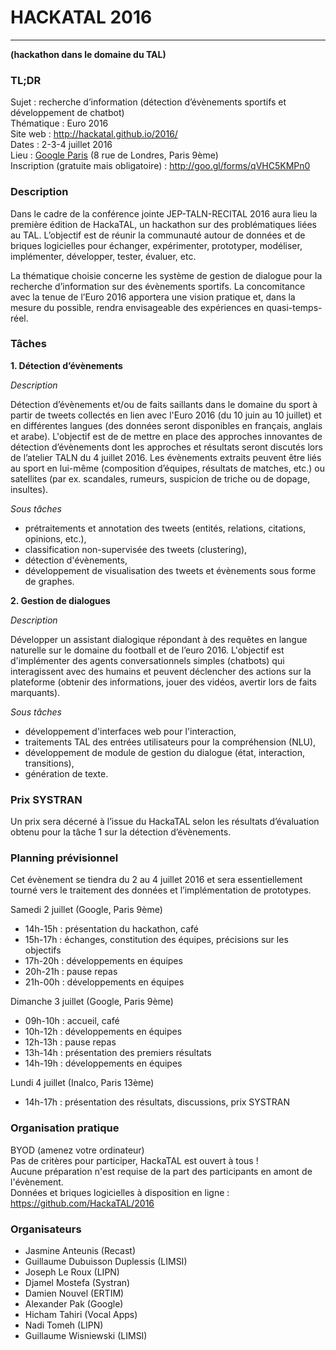 # HACKATAL 2016
---------------

**(hackathon dans le domaine du TAL)**

### TL;DR

Sujet : recherche d’information (détection d’évènements sportifs et développement de chatbot)  
Thématique : Euro 2016  
Site web : http://hackatal.github.io/2016/  
Dates : 2-3-4 juillet 2016  
Lieu : [Google Paris](https://goo.gl/maps/yPgc5XcT5B92) (8 rue de Londres, Paris 9ème)  
Inscription (gratuite mais obligatoire) : http://goo.gl/forms/qVHC5KMPn0  

### Description

Dans le cadre de la conférence jointe JEP-TALN-RECITAL 2016 aura lieu la première édition de HackaTAL, un hackathon sur des problématiques liées au TAL. L’objectif est de réunir la communauté autour de données et de briques logicielles pour échanger, expérimenter, prototyper, modéliser, implémenter, développer, tester, évaluer, etc.

La thématique choisie concerne les système de gestion de dialogue pour la recherche d’information sur des évènements sportifs. La concomitance avec la tenue de l’Euro 2016 apportera une vision pratique et, dans la mesure du possible, rendra envisageable des expériences en quasi-temps-réel.

### Tâches

**1. Détection d’évènements**

*Description*

Détection d’évènements et/ou de faits saillants dans le domaine du sport à partir de tweets collectés en lien avec l'Euro 2016 (du 10 juin au 10 juillet) et en différentes langues (des données seront disponibles en français, anglais et arabe). L'objectif est de de mettre en place des approches innovantes de détection d’évènements dont les approches et résultats seront discutés lors de l’atelier TALN du 4 juillet 2016. Les évènements extraits peuvent être liés au sport en lui-même (composition d’équipes, résultats de matches, etc.) ou satellites (par ex. scandales, rumeurs, suspicion de triche ou de dopage, insultes).

*Sous tâches*

- prétraitements et annotation des tweets (entités, relations, citations, opinions, etc.),
- classification non-supervisée des tweets (clustering),
- détection d'évènements,
- développement de visualisation des tweets et évènements sous forme de graphes.

**2. Gestion de dialogues**

*Description*

Développer un assistant dialogique répondant à des requêtes en langue naturelle sur le domaine du football et de l’euro 2016. L'objectif est d'implémenter des agents conversationnels simples (chatbots) qui interagissent avec des humains et peuvent déclencher des actions sur la plateforme (obtenir des informations, jouer des vidéos, avertir lors de faits marquants).

*Sous tâches*

- développement d'interfaces web pour l'interaction,
- traitements TAL des entrées utilisateurs pour la compréhension (NLU),
- développement de module de gestion du dialogue (état, interaction, transitions),
- génération de texte.

### Prix SYSTRAN

Un prix sera décerné à l’issue du HackaTAL selon les résultats d’évaluation obtenu pour la tâche 1 sur la détection d’évènements.

### Planning prévisionnel

Cet évènement se tiendra du 2 au 4 juillet 2016 et sera essentiellement tourné vers le traitement des données et l’implémentation de prototypes.

Samedi 2 juillet (Google, Paris 9ème)
- 14h-15h : présentation du hackathon, café
- 15h-17h : échanges, constitution des équipes, précisions sur les objectifs
- 17h-20h : développements en équipes
- 20h-21h : pause repas
- 21h-00h : développements en équipes

Dimanche 3 juillet (Google, Paris 9ème)
- 09h-10h :  accueil, café
- 10h-12h :  développements en équipes
- 12h-13h : pause repas
- 13h-14h : présentation des premiers résultats
- 14h-19h :  développements en équipes

Lundi 4 juillet (Inalco, Paris 13ème)
- 14h-17h : présentation des résultats, discussions, prix SYSTRAN

### Organisation pratique

BYOD (amenez votre ordinateur)  
Pas de critères pour participer, HackaTAL est ouvert à tous !  
Aucune préparation n'est requise de la part des participants en amont de l'évènement.  
Données et briques logicielles à disposition en ligne : https://github.com/HackaTAL/2016  

### Organisateurs

- Jasmine Anteunis (Recast)
- Guillaume Dubuisson Duplessis (LIMSI)
- Joseph Le Roux (LIPN)
- Djamel Mostefa (Systran)
- Damien Nouvel (ERTIM)
- Alexander Pak (Google)
- Hicham Tahiri (Vocal Apps)
- Nadi Tomeh (LIPN)
- Guillaume Wisniewski (LIMSI)

